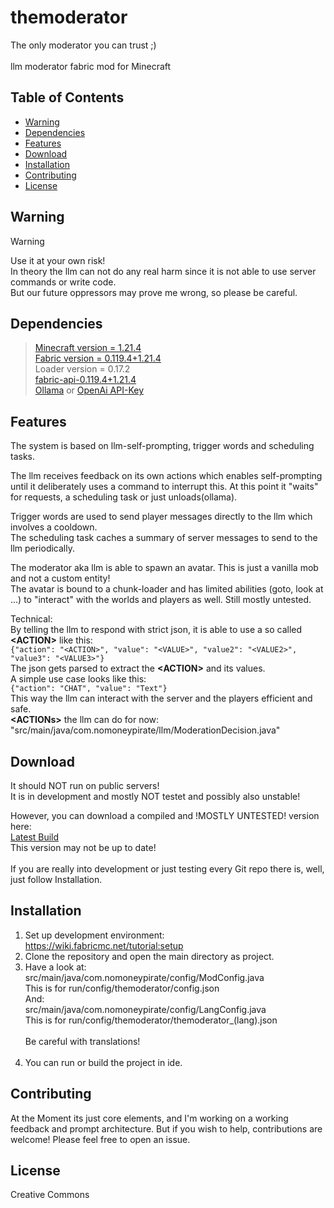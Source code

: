 # themoderator

The only moderator you can trust ;)
<br><br>
llm moderator fabric mod for Minecraft
 
## Table of Contents
- [Warning](#warning)
- [Dependencies](#dependencies)
- [Features](#features)
- [Download](#download)
- [Installation](#installation) 
- [Contributing](#contributing)
- [License](#license)

## Warning
> [!WARNING]
> 
> Use it at your own risk!
> <br>In theory the llm can not do any real harm since it is not able to use server commands or write code.
> <br>But our future oppressors may prove me wrong, so please be careful.

## Dependencies
><a href="https://www.minecraft.net/">Minecraft version = 1.21.4</a>
><br><a href="https://fabricmc.net/">Fabric version = 0.119.4+1.21.4</a>
><br>Loader version = 0.17.2
><br><a href="https://www.curseforge.com/minecraft/mc-mods/fabric-api/files/6863303">fabric-api-0.119.4+1.21.4</a>
><br><a href="https://ollama.com/">Ollama</a> or <a href="https://openai.com/">OpenAi API-Key</a>

## Features
The system is based on llm-self-prompting, trigger words and scheduling tasks.

The llm receives feedback on its own actions which enables self-prompting until it deliberately uses a command to interrupt this. 
At this point it "waits" for requests, a scheduling task or just unloads(ollama).
    
Trigger words are used to send player messages directly to the llm which involves a cooldown. 
<br>The scheduling task caches a summary of server messages to send to the llm periodically.  

The moderator aka llm is able to spawn an avatar. This is just a vanilla mob and not a custom entity! 
<br>The avatar is bound to a chunk-loader and has limited abilities (goto, look at ...) to "interact" with the worlds and players as well. Still mostly untested. 

Technical:
<br>By telling the llm to respond with strict json, it is able to use a so called <b><ACTION</b><b>></b> like this:
<br>```{"action": "<ACTION>", "value": "<VALUE>", "value2": "<VALUE2>", "value3": "<VALUE3>"}```
<br>The json gets parsed to extract the <b><ACTION</b><b>></b> and its values.
<br>A simple use case looks like this:
<br>```{"action": "CHAT", "value": "Text"}```
<br>This way the llm can interact with the server and the players efficient and safe.
<br><b><ACTIONs</b><b>></b> the llm can do for now:
<br>"src/main/java/com.nomoneypirate/llm/ModerationDecision.java"

## Download
It should NOT run on public servers!
<br>It is in development and mostly NOT testet and possibly also unstable! 

However, you can download a compiled and !MOSTLY UNTESTED! version here:
<br><a href="https://drive.google.com/file/d/13R8WikinquK_M0yg64NlT4yN8_BodHKW/view">Latest Build</a>
<br>This version may not be up to date!
<br><br>If you are really into development or just testing every Git repo there is, well, just follow Installation.

## Installation
1. Set up development environment:
   <br>https://wiki.fabricmc.net/tutorial:setup
2. Clone the repository and open the main directory as project.
3. Have a look at: 
   <br>src/main/java/com.nomoneypirate/config/ModConfig.java
   <br>This is for run/config/themoderator/config.json
   <br>And:
   <br>src/main/java/com.nomoneypirate/config/LangConfig.java
   <br>This is for run/config/themoderator/themoderator_(lang).json
   <br><br>Be careful with translations!<br><br>  
4. You can run or build the project in ide.

## Contributing
At the Moment its just core elements, and I'm working on a working feedback and prompt architecture.
But if you wish to help, contributions are welcome! Please feel free to open an issue.

## License
Creative Commons